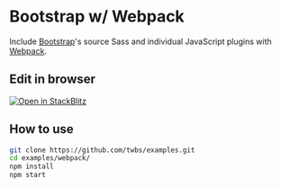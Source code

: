 # Bootstrap w/ Webpack

Include [Bootstrap](https://getbootstrap.com)'s source Sass and individual JavaScript plugins with [Webpack](https://webpack.js.org).

## Edit in browser

[![Open in StackBlitz](https://developer.stackblitz.com/img/open_in_stackblitz.svg)](https://stackblitz.com/github/twbs/examples/tree/main/webpack?file=index.html)

## How to use

```sh
git clone https://github.com/twbs/examples.git
cd examples/webpack/
npm install
npm start
```
